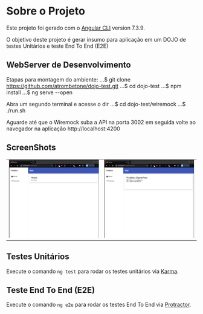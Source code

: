 # Sobre o Projeto

Este projeto foi gerado com o [Angular CLI](https://github.com/angular/angular-cli) version 7.3.9.

O objetivo deste projeto é gerar insumo para aplicação em um DOJO de testes Unitários e teste End To End (E2E)

## WebServer de Desenvolvimento
Etapas para montagem do ambiente:
...$ git clone https://github.com/atrombetone/dojo-test.git
...$ cd dojo-test
...$ npm install
...$ ng serve --open

Abra um segundo terminal e acesse o dir
...$ cd dojo-test/wiremock
...$ ./run.sh

Aguarde até que o Wiremock suba a API na porta 3002
em seguida volte ao navegador na aplicação http://localhost:4200

## ScreenShots
<table>
    <tr>
        <td><img src="https://github.com/atrombetone/dojo-test/blob/master/screenshots/home.png" /></td>
        <td><img src="https://github.com/atrombetone/dojo-test/blob/master/screenshots/products.png" /></td>
    </tr>
</table>

## Testes Unitários

Execute o comando `ng test` para rodar os testes unitários via [Karma](https://karma-runner.github.io).

## Teste End To End (E2E)

Execute o comando `ng e2e` para rodar os testes End To End via [Protractor](http://www.protractortest.org/).
